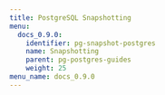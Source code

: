 ```yaml
---
title: PostgreSQL Snapshotting
menu:
  docs_0.9.0:
    identifier: pg-snapshot-postgres
    name: Snapshotting
    parent: pg-postgres-guides
    weight: 25
menu_name: docs_0.9.0
---
```

